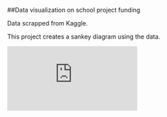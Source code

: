 ##Data visualization on school project funding

Data scrapped from Kaggle. 

This project creates a sankey diagram using the data.

![alt text](https://github.com/mskim3494/ProjectSuccessVis/blob/master/End%20Visualization.pdf)
